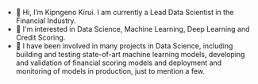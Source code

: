 - 👋 Hi, I’m Kipngeno Kirui. I am currently a Lead Data Scientist in the Financial Industry.
- 👀 I'm interested in Data Science, Machine Learning, Deep Learning and Credit Scoring.
- 🌱 I have been involved in many projects in Data Science, including building and testing state-of-art machine learning models, developing and validation of financial scoring models and deployment and monitoring of models in production, just to mention a few.

<!---
kirui93/kirui93 is a ✨ special ✨ repository because its `README.md` (this file) appears on your GitHub profile.
You can click the Preview link to take a look at your changes.
--->
